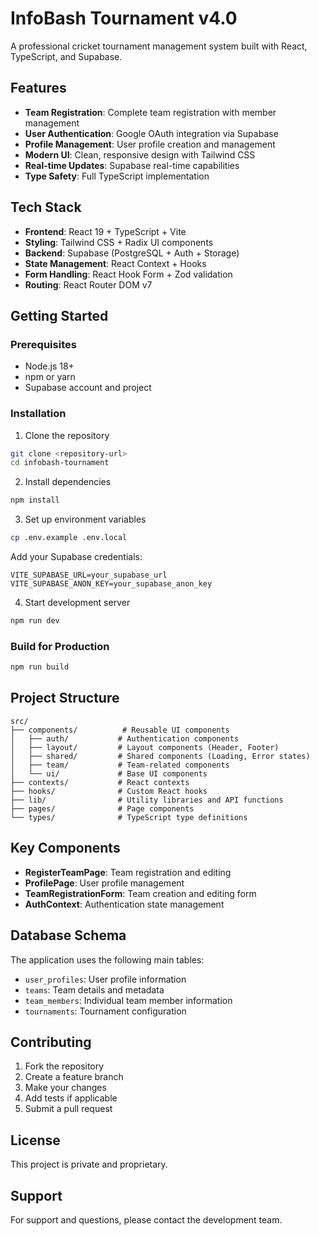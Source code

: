 # InfoBash Tournament v4.0

A professional cricket tournament management system built with React, TypeScript, and Supabase.

## Features

- **Team Registration**: Complete team registration with member management
- **User Authentication**: Google OAuth integration via Supabase
- **Profile Management**: User profile creation and management
- **Modern UI**: Clean, responsive design with Tailwind CSS
- **Real-time Updates**: Supabase real-time capabilities
- **Type Safety**: Full TypeScript implementation

## Tech Stack

- **Frontend**: React 19 + TypeScript + Vite
- **Styling**: Tailwind CSS + Radix UI components
- **Backend**: Supabase (PostgreSQL + Auth + Storage)
- **State Management**: React Context + Hooks
- **Form Handling**: React Hook Form + Zod validation
- **Routing**: React Router DOM v7

## Getting Started

### Prerequisites

- Node.js 18+
- npm or yarn
- Supabase account and project

### Installation

1. Clone the repository

```bash
git clone <repository-url>
cd infobash-tournament
```

2. Install dependencies

```bash
npm install
```

3. Set up environment variables

```bash
cp .env.example .env.local
```

Add your Supabase credentials:

```env
VITE_SUPABASE_URL=your_supabase_url
VITE_SUPABASE_ANON_KEY=your_supabase_anon_key
```

4. Start development server

```bash
npm run dev
```

### Build for Production

```bash
npm run build
```

## Project Structure

```
src/
├── components/          # Reusable UI components
│   ├── auth/           # Authentication components
│   ├── layout/         # Layout components (Header, Footer)
│   ├── shared/         # Shared components (Loading, Error states)
│   ├── team/           # Team-related components
│   └── ui/             # Base UI components
├── contexts/           # React contexts
├── hooks/              # Custom React hooks
├── lib/                # Utility libraries and API functions
├── pages/              # Page components
└── types/              # TypeScript type definitions
```

## Key Components

- **RegisterTeamPage**: Team registration and editing
- **ProfilePage**: User profile management
- **TeamRegistrationForm**: Team creation and editing form
- **AuthContext**: Authentication state management

## Database Schema

The application uses the following main tables:

- `user_profiles`: User profile information
- `teams`: Team details and metadata
- `team_members`: Individual team member information
- `tournaments`: Tournament configuration

## Contributing

1. Fork the repository
2. Create a feature branch
3. Make your changes
4. Add tests if applicable
5. Submit a pull request

## License

This project is private and proprietary.

## Support

For support and questions, please contact the development team.
